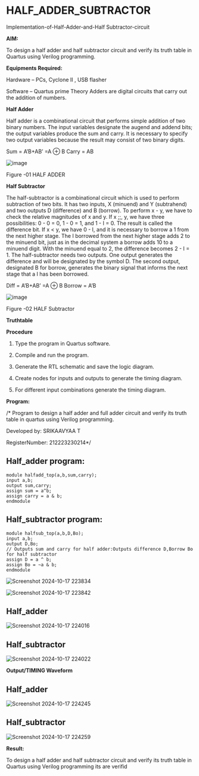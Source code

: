 # HALF_ADDER_SUBTRACTOR

Implementation-of-Half-Adder-and-Half Subtractor-circuit

**AIM:**

To design a half adder and half subtractor circuit and verify its truth table in Quartus using Verilog programming.

**Equipments Required:**

Hardware – PCs, Cyclone II , USB flasher 

Software – Quartus prime Theory Adders are digital circuits that carry out the addition of numbers.

**Half Adder**

Half adder is a combinational circuit that performs simple addition of two binary numbers. The input variables designate the augend and addend bits; the output variables produce the sum and carry. It is necessary to specify two output variables because the result may consist of two binary digits.

Sum = A’B+AB’ =A ⊕ B Carry = AB

![image](https://github.com/naavaneetha/HALF_ADDER_SUBTRACTOR/assets/154305477/bd4a0b2c-cdbc-4184-ab08-81578f121e1f)

Figure -01 HALF ADDER

**Half Subtractor**

The half-subtractor is a combinational circuit which is used to perform subtraction of two bits. It has two inputs, X (minuend) and Y (subtrahend) and two outputs D (difference) and B (borrow). To perform x - y, we have to check the relative magnitudes of x and y. If x ;;, y, we have three possibilities: 0 - 0 = 0, 1 - 0 = 1, and 1 - I = 0. The result is called the difference bit. If x < y, we have 0 - I, and it is necessary to borrow a 1 from the next higher stage. The I borrowed from the next higher stage adds 2 to the minuend bit, just as in the decimal system a borrow adds 10 to a minuend digit. With the minuend equal to 2, the difference becomes 2 - I = 1. The half-subtractor needs two outputs. One output generates the difference and will be designated by the symbol D. The second output, designated B for borrow, generates the binary signal that informs the next stage that a I has been borrowed. 

Diff = A’B+AB’ =A ⊕ B
Borrow = A’B

 ![image](https://github.com/naavaneetha/HALF_ADDER_SUBTRACTOR/assets/154305477/d76b099c-513f-4e7c-843a-e2fd028a531a)

Figure -02 HALF Subtractor

**Truthtable**

**Procedure**

1.	Type the program in Quartus software.

2.	Compile and run the program.

3.	Generate the RTL schematic and save the logic diagram.

4.	Create nodes for inputs and outputs to generate the timing diagram.

5.	For different input combinations generate the timing diagram.


**Program:**

/* Program to design a half adder and full adder circuit and verify its truth table in quartus using Verilog programming.

Developed by: SRIKAAVYAA T

RegisterNumber: 212223230214*/


## Half_adder program:
```
module halfadd_top(a,b,sum,carry);
input a,b; 
output sum,carry; 
assign sum = a^b; 
assign carry = a & b; 
endmodule

```

## Half_subtractor program:
```
module halfsub_top(a,b,D,Bo);
input a,b;
output D,Bo;
// Outputs sum and carry for half adder:Outputs difference D,Borrow Bo for half subtractor
assign D = a ^ b;
assign Bo = ~a & b;
endmodule
```

![Screenshot 2024-10-17 223834](https://github.com/user-attachments/assets/5b6dd1a6-e610-419e-80e2-d273ddff7f69)

![Screenshot 2024-10-17 223842](https://github.com/user-attachments/assets/14797337-fbe2-4f1c-b6d3-e8c7179b0af8)

## Half_adder

![Screenshot 2024-10-17 224016](https://github.com/user-attachments/assets/9bfff17f-20c1-4ac0-9a5c-f33a2697e671)


## Half_subtractor

![Screenshot 2024-10-17 224022](https://github.com/user-attachments/assets/8f02557b-d543-4846-b54c-d3ed9e0ab9fd)


**Output/TIMING Waveform**

## Half_adder

![Screenshot 2024-10-17 224245](https://github.com/user-attachments/assets/5d573b4c-5ffb-4133-84c3-b17a6b6c3390)

## Half_subtractor

![Screenshot 2024-10-17 224259](https://github.com/user-attachments/assets/7a42a3ce-26a9-447b-92da-3c03f51c9161)

**Result:**

To design a half adder and half subtractor circuit and verify its truth table in Quartus using Verilog programming its are verifid

